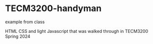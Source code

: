 # TECM3200-handyman
 example from class

 HTML CSS and light Javascript that was walked through in TECM3200 Spring 2024
